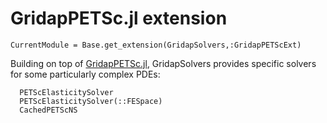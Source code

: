 # GridapPETSc.jl extension

```@meta
CurrentModule = Base.get_extension(GridapSolvers,:GridapPETScExt)
```

Building on top of [GridapPETSc.jl](https://github.com/gridap/GridapPETSc.jl), GridapSolvers provides specific solvers for some particularly complex PDEs:

```@docs
  PETScElasticitySolver
  PETScElasticitySolver(::FESpace)
  CachedPETScNS
```
